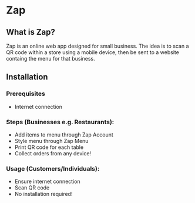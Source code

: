 # Zap

## What is Zap?
Zap is an online web app designed for small business. The idea is to scan a QR code within a store using a mobile device, then be sent to a website containg the menu for that business.

## Installation

### Prerequisites
- Internet connection

### Steps (Businesses e.g. Restaurants):
- Add items to menu through Zap Account
- Style menu through Zap Menu
- Print QR code for each table
- Collect orders from any device!

### Usage (Customers/Individuals):
- Ensure internet connection
- Scan QR code
- No installation required!